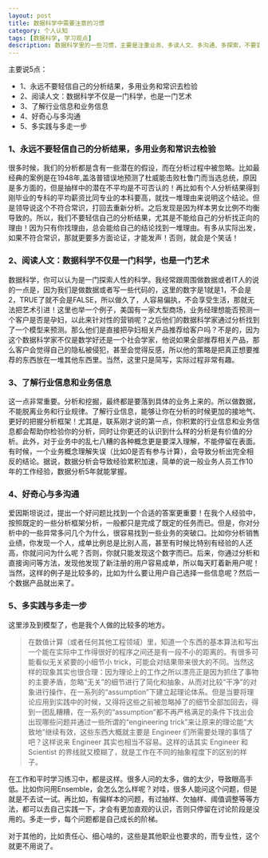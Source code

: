 ```yaml
---
layout: post
title: 数据科学中需要注意的习惯
category: 个人认知
tags: [数据科学, 学习观点]
description: 数据科学里的一些习惯，主要是注重业务、多读人文、多沟通、多探索，不要盲目自信
---
```


主要说5点：

- 1、永远不要轻信自己的分析结果，多用业务和常识去检验  
- 2、阅读人文：数据科学不仅是一门科学，也是一门艺术  
- 3、了解行业信息和业务信息  
- 4、好奇心与多沟通  
- 5、多实践与多走一步  

<!-- more -->

### 1、永远不要轻信自己的分析结果，多用业务和常识去检验
很多时候，我们的分析都是含有一些潜在的假设，而在分析过程中被忽略。比如最经典的案例是在1948年,盖洛普错误地预测了杜威能击败杜鲁门而当选总统，原因是多方面的，但是抽样中的潜在不平均是不可否认的！再比如有个人分析结果得到刚毕业的专科的平均薪资比同专业的本科要高，就找一堆理由来说明这个结论。但是领导说这个不符合常识，打回去重新分析。之后发现是因为样本男女比例不均衡导致的。所以，我们不要轻信自己的分析结果，尤其是不能给自己的分析找正向的理由！因为只有你找理由，总会能给自己的结论找到一堆理由。有多从实际出发，如果不符合常识，那就更要多方面论证，才能发声！否则，就会是个笑话！

### 2、阅读人文：数据科学不仅是一门科学，也是一门艺术
数据科学，你可以认为是一门探索人性的科学。我经常跟周围做数据或者IT人的说的一点是，因为我们是做数据或者写一些代码的，这里的数字是1就是1，不会是2，TRUE了就不会是FALSE，所以做久了，人容易偏执，不会享受生活，那就无法把艺术引进！这里也举一个例子，美国有一家大型商场，业务经理想能否预测一个客户是否是孕妇，以此来针对性的营销呢？之后他们的数据科学家通过分析找到了一个模型来预测。那么他们是直接把孕妇相关产品推荐给客户吗？不是的，因为这个数据科学家不仅是数学好还是一个社会学家，他说如果全部推荐相关产品，那么客户会觉得自己的隐私被侵犯，甚至会觉得反感，所以他的策略是把真正想要推荐的东西放在一堆其他东西里。当然，这里只是简写，实际过程非常有趣。

### 3、了解行业信息和业务信息
这一点非常重要。分析和挖掘，最终都是要落到具体的业务上来的。所以做数据，不能脱离业务和行业规律。了解行业信息，能够让你在分析的时候更加的接地气、更好的把握分析框架！尤其是，联系刚才说的第一点，你积累的行业信息和业务信息都会帮助你检验你的分析，同时让你更还的认识到什么样的分析是有价值的分析。此外，对于业务中的乱七八糟的各种概念更是要深入理解，不能停留在表面。有时候，一个业务概念理解失误（比如0是否有参与计算），会导致分析出完全相反的结论。据说，数据分析会导致经验累积加速，简单的说一般业务人员工作10年的工作经验，数据分析5年就能掌握。

### 4、好奇心与多沟通
爱因斯坦说过，提出一个好问题比找到一个合适的答案更重要！在我个人经验中，按照既定的一些分析框架分析，一般都只是完成了既定的任务而已。但是，你对分析中的一些异常多问几个为什么，很容易找到一些业务的突破口。比如你分析销售业绩，你发现一个人，成单比例总是比别人高，甚至有时候比特别有经验的人还高，你就问问为什么呢？否则，你就只能发现这个数字而已。后来，你通过分析和直接询问等方法，发现他发现了新注册的用户容易成单，所以每天盯着新用户呢！当然，这样的例子是比较多的，比如为什么要让用户自己选择一些信息呢？然后一个数据产品就出来了。

### 5、多实践与多走一步
这里涉及到模型了，也是我个人做的比较多的地方。

> 在数值计算（或者任何其他工程领域）里，知道一个东西的基本算法和写出一个能在实际中工作得很好的程序之间还是有一段不小的距离的。有很多可能看似无关紧要的小细节小 trick，可能会对结果带来很大的不同。当然这样的现象其实也很合理：因为理论上的工作之所以漂亮正是因为抓住了事物的主要矛盾，忽略“无关”的细节进行了简化和抽象，从而对比较“干净”的对象进行操作，在一系列的“assumption”下建立起理论体系。但是当要将理论应用到实践中的时候，又得将这些之前被忽略掉了的细节全部加回去，得到一团乱糟糟，在一系列的“assumption”都不再严格满足的条件下找出会出现哪些问题并通过一些所谓的“engineering trick”来让原来的理论能“大致地”继续有效，这些东西大概就主要是 Engineer 们所需要处理的事情了吧？这样说来 Engineer 其实也相当不容易。这样的话其实 Engineer 和 Scientist 的界线就又模糊了，就是工作在不同的抽象程度下的区别的样子。 

在工作和平时学习练习中，都是这样。很多人问的太多，做的太少，导致眼高手低。比如你问用Ensemble，会怎么怎么样呢？对哇，很多人能问这个问题，但是就是不去试一试。再比如，有偏样本的问题，有过抽样、欠抽样、阈值调整等等方法，都可以去自己实践一下，才会有更加直观的认识，否则只停留在讨论阶段是没用的。多走一步，每个问题都是自己成长的阶梯。

对于其他的，比如责任心、细心啥的，这些是其他职业也要求的，而专业性，这个就更不用说了。
